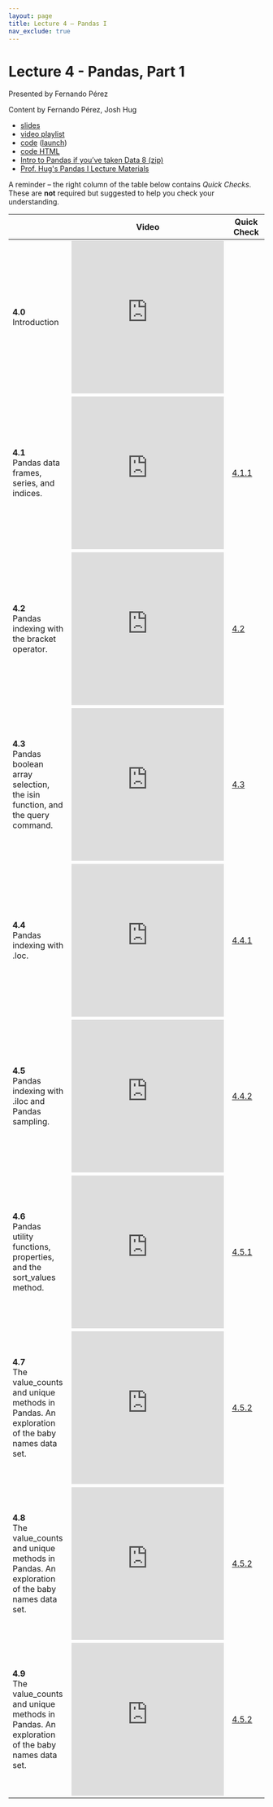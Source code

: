 ```yaml
---
layout: page
title: Lecture 4 – Pandas I
nav_exclude: true
---
```


# Lecture 4 - Pandas, Part 1

Presented by Fernando Pérez

Content by Fernando Pérez, Josh Hug

- [slides](https://docs.google.com/presentation/d/16ZeSryn94sL5u3PHQXveTGFvcVpu0qZcF73nbFFX59c/edit?usp=sharing)
- [video playlist](https://www.youtube.com/playlist?list=PLQCcNQgUcDfoD7vMjUf5r-VsDv5FyXqTj)
- [code](https://github.com/DS-100/fa21/tree/main/lec/lec04) ([launch](https://data100.datahub.berkeley.edu/hub/user-redirect/git-sync?repo=https://github.com/DS-100/fa21&subPath=lec/lec04/&branch=main))
- [code HTML](../../resources/assets/lectures/lec04/lec04.html)
- [Intro to Pandas if you’ve taken Data 8 (zip)](https://github.com/DS-100/fa21/raw/main/lec/lec04/pandas_for_data8_students.zip)
- [Prof. Hug's Pandas I Lecture Materials](https://ds100.org/su20/lecture/lec5/)

A reminder – the right column of the table below contains _Quick Checks_. These are **not** required but suggested to help you check your understanding.

<table>
<colgroup>
<col style="width: 25%" />
<col style="width: 25%" />
<col style="width: 25%" />
</colgroup>
<thead>
<tr class="header">
<th></th>
<th>Video</th>
<th>Quick Check</th>
</tr>
</thead>
<tbody>
<tr>
<td><strong>4.0</strong> <br>Introduction</td>
<td><iframe width="300" height="300" height src="https://www.youtube.com/embed/P14Pv_S4Bb0" frameborder="0" allow="accelerometer; autoplay; encrypted-media; gyroscope; picture-in-picture" allowfullscreen></iframe></td>
<td></td>
</tr>
<tr>
<td><strong>4.1</strong> <br> Pandas data frames, series, and indices.</td>
<td><iframe width="300" height="300" height src="https://youtube.com/embed/VWa5J1GDHgE" frameborder="0" allow="accelerometer; autoplay; encrypted-media; gyroscope; picture-in-picture" allowfullscreen></iframe></td>
<td><a href="https://forms.gle/TPKUP9zp4wUqwe1m9" target="\_blank">4.1.1</a></td>
</tr>
<tr>
<td><strong>4.2</strong> <br> Pandas indexing with the bracket operator.</td>
<td><iframe width="300" height="300" height src="https://youtube.com/embed/J5pN8YFacfU" frameborder="0" allow="accelerometer; autoplay; encrypted-media; gyroscope; picture-in-picture" allowfullscreen></iframe></td>
<td><a href="https://forms.gle/Bh4Db3kj6cBPp1C66" target="\_blank">4.2</a></td>
</tr>
<tr>
<td><strong>4.3</strong> <br> Pandas boolean array selection, the isin function, and the query command.</td>
<td><iframe width="300" height="300" height src="https://youtube.com/embed/DaL2ekf-sls" frameborder="0" allow="accelerometer; autoplay; encrypted-media; gyroscope; picture-in-picture" allowfullscreen></iframe></td>
<td><a href="https://forms.gle/o3dQcr2TP27SXRDJ9" target="\_blank">4.3</a></td>
</tr>
<tr>
<td><strong>4.4</strong> <br> Pandas indexing with .loc.</td>
<td><iframe width="300" height="300" height src="https://youtube.com/embed/_nvnW7I2N2g" frameborder="0" allow="accelerometer; autoplay; encrypted-media; gyroscope; picture-in-picture" allowfullscreen></iframe></td>
<td><a href="https://forms.gle/wwY4Nwjh2GXqRdbT8" target="\_blank">4.4.1</a></td>
</tr>
<tr>
<td><strong>4.5</strong> <br> Pandas indexing with .iloc and Pandas sampling.</td>
<td><iframe width="300" height="300" height src="https://youtube.com/embed/SIl1oq_KXxU" frameborder="0" allow="accelerometer; autoplay; encrypted-media; gyroscope; picture-in-picture" allowfullscreen></iframe></td>
<td><a href="https://forms.gle/kSfLMZseJmdZSV2c9" target="\_blank">4.4.2</a></td>
</tr>
<tr>
<td><strong>4.6</strong> <br> Pandas utility functions, properties, and the sort_values method.</td>
<td><iframe width="300" height="300" height src="https://youtube.com/embed/N1BTxLsYE30" frameborder="0" allow="accelerometer; autoplay; encrypted-media; gyroscope; picture-in-picture" allowfullscreen></iframe></td>
<td><a href="https://forms.gle/S4bsdy1UvNgBLdZGA" target="\_blank">4.5.1</a></td>
</tr>
<tr>
<td><strong>4.7</strong> <br> The value_counts and unique methods in Pandas. An exploration of the baby names data set.</td>
<td><iframe width="300" height="300" height src="https://youtube.com/embed/TaUFFW3jB40" frameborder="0" allow="accelerometer; autoplay; encrypted-media; gyroscope; picture-in-picture" allowfullscreen></iframe></td>
<td><a href="https://forms.gle/45oUVd4JAo2mfwhL9" target="\_blank">4.5.2</a></td>
</tr>
<tr>
<td><strong>4.8</strong> <br> The value_counts and unique methods in Pandas. An exploration of the baby names data set.</td>
<td><iframe width="300" height="300" height src="https://youtube.com/embed/TaUFFW3jB40" frameborder="0" allow="accelerometer; autoplay; encrypted-media; gyroscope; picture-in-picture" allowfullscreen></iframe></td>
<td><a href="https://forms.gle/XUi4JvZKzPxAwddz8" target="\_blank">4.5.2</a></td>
</tr>
<tr>
<td><strong>4.9</strong> <br> The value_counts and unique methods in Pandas. An exploration of the baby names data set.</td>
<td><iframe width="300" height="300" height src="https://youtube.com/embed/TaUFFW3jB40" frameborder="0" allow="accelerometer; autoplay; encrypted-media; gyroscope; picture-in-picture" allowfullscreen></iframe></td>
<td><a href="https://forms.gle/qEyPe8n2KpWVfMuc9" target="\_blank">4.5.2</a></td>
</tr>
<tr>

